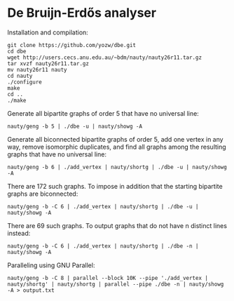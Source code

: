 # De Bruijn-Erdős analyser

Installation and compilation:

```
git clone https://github.com/yozw/dbe.git
cd dbe
wget http://users.cecs.anu.edu.au/~bdm/nauty/nauty26r11.tar.gz
tar xvzf nauty26r11.tar.gz
mv nauty26r11 nauty
cd nauty
./configure
make
cd ..
./make
```

Generate all bipartite graphs of order 5 that have no universal line:

```
nauty/geng -b 5 | ./dbe -u | nauty/showg -A
```

Generate all biconnected bipartite graphs of order 5, add one vertex in any way, remove
isomorphic duplicates, and find all graphs among the resulting graphs that have no
universal line:

```
nauty/geng -b 6 | ./add_vertex | nauty/shortg | ./dbe -u | nauty/showg -A
```

There are 172 such graphs.
To impose in addition that the starting bipartite graphs are biconnected:

```
nauty/geng -b -C 6 | ./add_vertex | nauty/shortg | ./dbe -u | nauty/showg -A
```

There are 69 such graphs. To output graphs that do not have n distinct lines
instead:

```
nauty/geng -b -C 6 | ./add_vertex | nauty/shortg | ./dbe -n | nauty/showg -A
```

Paralleling using GNU Parallel:

```
nauty/geng -b -C 8 | parallel --block 10K --pipe './add_vertex | nauty/shortg' | nauty/shortg | parallel --pipe ./dbe -n | nauty/showg -A > output.txt
```
